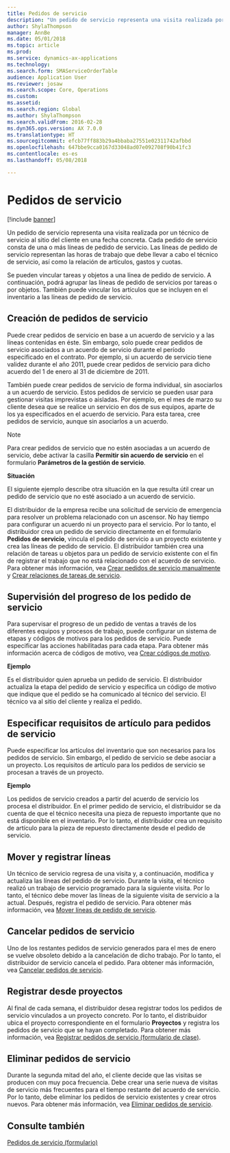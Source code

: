 ```yaml
---
title: Pedidos de servicio
description: "Un pedido de servicio representa una visita realizada por un técnico de servicio al sitio del cliente en una fecha concreta."
author: ShylaThompson
manager: AnnBe
ms.date: 05/01/2018
ms.topic: article
ms.prod: 
ms.service: dynamics-ax-applications
ms.technology: 
ms.search.form: SMAServiceOrderTable
audience: Application User
ms.reviewer: josaw
ms.search.scope: Core, Operations
ms.custom: 
ms.assetid: 
ms.search.region: Global
ms.author: ShylaThompson
ms.search.validFrom: 2016-02-28
ms.dyn365.ops.version: AX 7.0.0
ms.translationtype: HT
ms.sourcegitcommit: efcb77ff883b29a4bbaba27551e02311742afbbd
ms.openlocfilehash: 647bbe9cca0167d33048ad07e092708f90b41fc3
ms.contentlocale: es-es
ms.lasthandoff: 05/08/2018

---
```


# <a name="service-orders"></a>Pedidos de servicio   

[!include [banner](../includes/banner.md)]


Un pedido de servicio representa una visita realizada por un técnico de servicio al sitio del cliente en una fecha concreta. Cada pedido de servicio consta de una o más líneas de pedido de servicio. Las líneas de pedido de servicio representan las horas de trabajo que debe llevar a cabo el técnico de servicio, así como la relación de artículos, gastos y cuotas.

Se pueden vincular tareas y objetos a una línea de pedido de servicio. A continuación, podrá agrupar las líneas de pedido de servicios por tareas o por objetos. También puede vincular los artículos que se incluyen en el inventario a las líneas de pedido de servicio.

## <a name="create-service-orders"></a>Creación de pedidos de servicio

Puede crear pedidos de servicio en base a un acuerdo de servicio y a las líneas contenidas en éste. Sin embargo, solo puede crear pedidos de servicio asociados a un acuerdo de servicio durante el período especificado en el contrato. Por ejemplo, si un acuerdo de servicio tiene validez durante el año 2011, puede crear pedidos de servicio para dicho acuerdo del 1 de enero al 31 de diciembre de 2011.

También puede crear pedidos de servicio de forma individual, sin asociarlos a un acuerdo de servicio. Estos pedidos de servicio se pueden usar para gestionar visitas imprevistas o aisladas. Por ejemplo, en el mes de marzo su cliente desea que se realice un servicio en dos de sus equipos, aparte de los ya especificados en el acuerdo de servicio. Para esta tarea, cree pedidos de servicio, aunque sin asociarlos a un acuerdo.


> [!NOTE]
> <P>Para crear pedidos de servicio que no estén asociadas a un acuerdo de servicio, debe activar la casilla <STRONG>Permitir sin acuerdo de servicio</STRONG> en el formulario <STRONG>Parámetros de la gestión de servicio</STRONG>.</P>

**Situación**

El siguiente ejemplo describe otra situación en la que resulta útil crear un pedido de servicio que no esté asociado a un acuerdo de servicio.

El distribuidor de la empresa recibe una solicitud de servicio de emergencia para resolver un problema relacionado con un ascensor. No hay tiempo para configurar un acuerdo ni un proyecto para el servicio. Por lo tanto, el distribuidor crea un pedido de servicio directamente en el formulario **Pedidos de servicio**, vincula el pedido de servicio a un proyecto existente y crea las líneas de pedido de servicio. El distribuidor también crea una relación de tareas u objetos para un pedido de servicio existente con el fin de registrar el trabajo que no está relacionado con el acuerdo de servicio. Para obtener más información, vea [Crear pedidos de servicio manualmente](create-service-orders-manually.md) y [Crear relaciones de tareas de servicio](create-service-task-relations.md).

## <a name="monitor-the-progress-of-service-orders"></a>Supervisión del progreso de los pedido de servicio

Para supervisar el progreso de un pedido de ventas a través de los diferentes equipos y procesos de trabajo, puede configurar un sistema de etapas y códigos de motivos para los pedidos de servicio. Puede especificar las acciones habilitadas para cada etapa. Para obtener más información acerca de códigos de motivo, vea [Crear códigos de motivo](create-reason-codes.md).

**Ejemplo**

Es el distribuidor quien aprueba un pedido de servicio. El distribuidor actualiza la etapa del pedido de servicio y especifica un código de motivo que indique que el pedido se ha comunicado al técnico del servicio. El técnico va al sitio del cliente y realiza el pedido.

## <a name="specify-item-requirements-for-service-orders"></a>Especificar requisitos de artículo para pedidos de servicio

Puede especificar los artículos del inventario que son necesarios para los pedidos de servicio. Sin embargo, el pedido de servicio se debe asociar a un proyecto. Los requisitos de artículo para los pedidos de servicio se procesan a través de un proyecto. 

**Ejemplo**

Los pedidos de servicio creados a partir del acuerdo de servicio los procesa el distribuidor. En el primer pedido de servicio, el distribuidor se da cuenta de que el técnico necesita una pieza de repuesto importante que no está disponible en el inventario. Por lo tanto, el distribuidor crea un requisito de artículo para la pieza de repuesto directamente desde el pedido de servicio.

## <a name="move-and-post-lines"></a>Mover y registrar líneas

Un técnico de servicio regresa de una visita y, a continuación, modifica y actualiza las líneas del pedido de servicio. Durante la visita, el técnico realizó un trabajo de servicio programado para la siguiente visita. Por lo tanto, el técnico debe mover las líneas de la siguiente visita de servicio a la actual. Después, registra el pedido de servicio. Para obtener más información, vea [Mover líneas de pedido de servicio](move-service-order-lines.md).

## <a name="cancel-service-orders"></a>Cancelar pedidos de servicio

Uno de los restantes pedidos de servicio generados para el mes de enero se vuelve obsoleto debido a la cancelación de dicho trabajo. Por lo tanto, el distribuidor de servicio cancela el pedido. Para obtener más información, vea [Cancelar pedidos de servicio](cancel-service-orders.md).

## <a name="post-from-projects"></a>Registrar desde proyectos

Al final de cada semana, el distribuidor desea registrar todos los pedidos de servicio vinculados a un proyecto concreto. Por lo tanto, el distribuidor ubica el proyecto correspondiente en el formulario **Proyectos** y registra los pedidos de servicio que se hayan completado. Para obtener más información, vea [Registrar pedidos de servicio (formulario de clase)](https://technet.microsoft.com/en-us/library/aa574685\(v=ax.60\)).

## <a name="delete-service-orders"></a>Eliminar pedidos de servicio

Durante la segunda mitad del año, el cliente decide que las visitas se producen con muy poca frecuencia. Debe crear una serie nueva de visitas de servicio más frecuentes para el tiempo restante del acuerdo de servicio. Por lo tanto, debe eliminar los pedidos de servicio existentes y crear otros nuevos. Para obtener más información, vea [Eliminar pedidos de servicio](delete-service-orders.md).

## <a name="see-also"></a>Consulte también

[Pedidos de servicio (formulario)](https://technet.microsoft.com/en-us/library/aa554361\(v=ax.60\))

  



